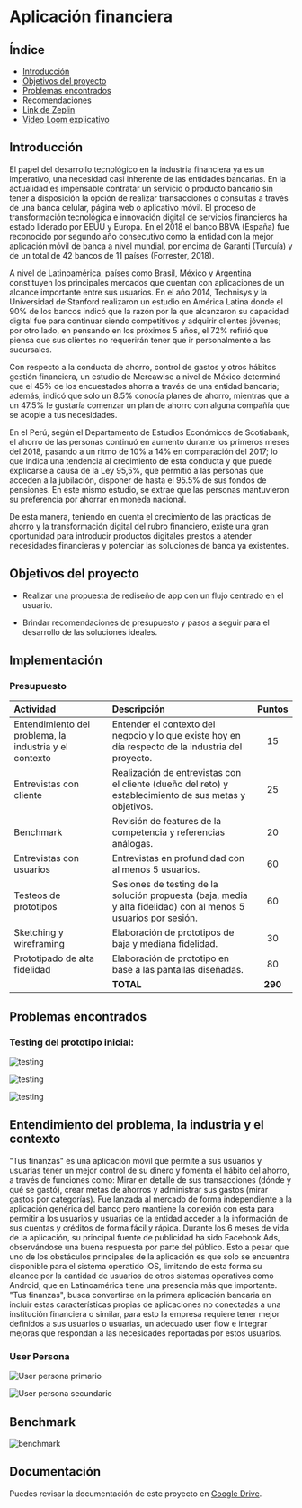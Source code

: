 # Aplicación financiera

## Índice

* [Introducción](#introduccion)
* [Objetivos del proyecto](#objetivos-del-proyecto)
* [Problemas encontrados](#problemas-encontrados)
* [Recomendaciones](#recomendaciones)
* [Link de Zeplin](#link-de-Zeplin)
* [Video Loom explicativo](#video-Loom-explicativo)

## Introducción

El papel del desarrollo tecnológico en la industria financiera ya es un imperativo, una necesidad casi inherente de las entidades bancarias. En la actualidad es impensable contratar un servicio o producto bancario sin tener a disposición la opción de realizar transacciones o consultas a través de una banca celular, página web o aplicativo móvil. El proceso de transformación tecnológica e innovación digital de servicios financieros ha estado liderado por EEUU y Europa. En el 2018 el banco BBVA (España) fue reconocido por segundo año consecutivo como la entidad con la mejor aplicación móvil de banca a nivel mundial,  por encima de Garanti (Turquía) y de un total de 42 bancos de 11 países (Forrester, 2018). 

A nivel de Latinoamérica, países como Brasil, México y Argentina constituyen los principales mercados que cuentan con aplicaciones de un alcance importante entre sus usuarios. En el año 2014, Technisys y la Universidad de Stanford realizaron un estudio en América Latina  donde el 90% de los bancos indicó que la razón por la que alcanzaron su capacidad digital fue para continuar siendo competitivos y adquirir clientes jóvenes; por otro lado, en pensando en los próximos 5 años, el 72% refirió que piensa que sus clientes no requerirán tener que ir personalmente a las sucursales.

Con respecto a la conducta de ahorro, control de gastos y otros hábitos gestión financiera, un estudio de Mercawise a nivel de México determinó que el 45% de los encuestados ahorra a través de una entidad bancaria; además, indicó que solo un 8.5% conocía planes de ahorro, mientras que a un 47.5% le gustaría comenzar un plan de ahorro con alguna compañía que se acople a tus necesidades. 

En el Perú, según el Departamento de Estudios Económicos de Scotiabank, el ahorro de las personas continuó en aumento durante los primeros meses del 2018, pasando a un ritmo de 10% a 14% en comparación del 2017; lo que indica una tendencia al crecimiento de esta conducta y que puede explicarse a causa de la Ley 95,5%, que permitió a las personas que acceden a la jubilación, disponer de hasta el 95.5% de sus fondos de pensiones. En este mismo estudio, se extrae que las personas mantuvieron su preferencia por ahorrar en moneda nacional.

De esta manera, teniendo en cuenta el crecimiento de las prácticas de ahorro y la transformación digital del rubro financiero, existe una gran oportunidad para introducir productos digitales prestos a atender necesidades financieras y potenciar las soluciones de banca ya existentes.

## Objetivos del proyecto
* Realizar una propuesta de rediseño de app con un flujo centrado en el usuario.

* Brindar recomendaciones de presupuesto y pasos a seguir para el desarrollo de las soluciones ideales.

## Implementación

### Presupuesto
|Actividad|Descripción|Puntos|
|:----|:---|:---:|
|Entendimiento del problema, la industria y el contexto| Entender el contexto del negocio y lo que existe hoy en día respecto de la industria del proyecto. | 15 |
|Entrevistas con cliente|Realización de entrevistas con el cliente (dueño del reto) y establecimiento de sus metas y objetivos.|25|
|Benchmark| Revisión de features de la competencia y referencias análogas. | 20 |
|Entrevistas con usuarios| Entrevistas en profundidad con al menos 5 usuarios. | 60 |
|Testeos de prototipos| Sesiones de testing de la solución propuesta (baja, media y alta fidelidad) con al menos 5 usuarios por sesión. | 60 |
|Sketching y wireframing| Elaboración de prototipos de baja y mediana fidelidad. | 30 |
|Prototipado de alta fidelidad| Elaboración de prototipo en base a las pantallas diseñadas. | 80 |
|| **TOTAL** | **290** |

## Problemas encontrados

### Testing del prototipo inicial: 

![testing](images/testing-1-maze-1.PNG)

![testing](images/testing-1-maze-2.PNG)

![testing](images/testing-1-maze-3.PNG)

## Entendimiento del problema, la industria y el contexto
"Tus finanzas" es una aplicación móvil que permite a sus usuarios y usuarias tener un mejor control de su dinero y fomenta el hábito del ahorro, a través de funciones como: Mirar en detalle de sus transacciones (dónde y qué se gastó), crear metas de ahorros y administrar sus gastos (mirar gastos por categorías). Fue lanzada al mercado de forma independiente a la aplicación genérica del banco pero mantiene la conexión con esta para permitir a los usuarios y usuarias de la entidad acceder a la información de sus cuentas y créditos de forma fácil y rápida. Durante los 6 meses de vida de la aplicación, su principal fuente de publicidad ha sido Facebook Ads, observándose una buena respuesta por parte del público. Esto a pesar que uno de los obstáculos principales de la aplicación es que solo se encuentra disponible para el sistema operatido iOS, limitando de esta forma su alcance por la cantidad de usuarios de otros sistemas operativos como Android, que en Latinoamérica tiene una presencia más que importante. "Tus finanzas", busca convertirse en la primera aplicación bancaria en incluir estas características propias de aplicaciones no conectadas a una institución financiera o similar, para esto la empresa requiere tener mejor definidos a sus usuarios o usuarias, un adecuado user flow e integrar mejoras que respondan a las necesidades reportadas por estos usuarios.

### User Persona
![User persona primario](images/user-primario.png)

![User persona secundario](images/user-secundario.png)

## Benchmark

![benchmark](images/benchmark.PNG)

## Documentación
Puedes revisar la documentación de este proyecto en [Google Drive](https://drive.google.com/drive/folders/1ueIXQAb0uIvFChjjfdHhN-ItTmbN5psJ).


